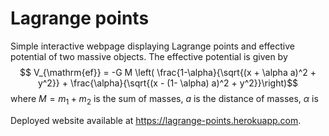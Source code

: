 # Lagrange points

Simple interactive webpage displaying Lagrange points and effective potential of two massive objects.
The effective potential is given by
$$  V_{\mathrm{ef}} = -G M \left( \frac{1-\alpha}{\sqrt{(x + \alpha a)^2 + y^2}} + \frac{\alpha}{\sqrt{(x - (1- \alpha) a)^2 + y^2}}\right)$$
where $M = m_1 + m_2$ is the sum of masses, $a$ is the distance of masses, $\alpha$ is 


Deployed website available at https://lagrange-points.herokuapp.com.
